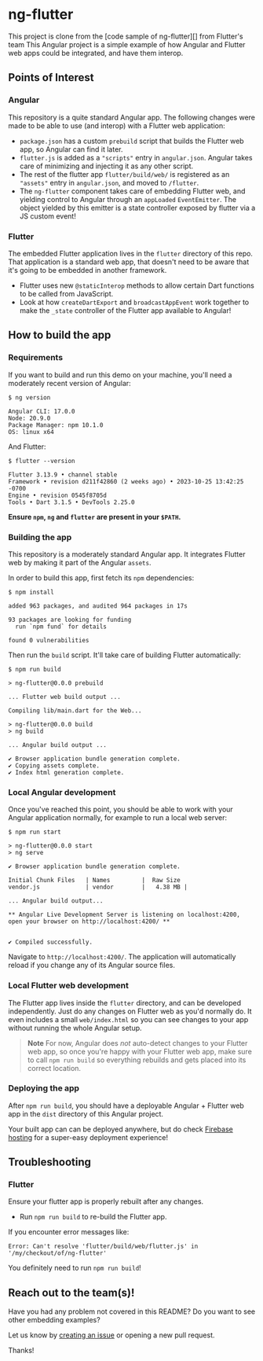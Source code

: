 # ng-flutter

This project is clone from the [code sample of ng-flutter][] from Flutter's team
This Angular project is a simple example of how Angular and Flutter
web apps could be integrated, and have them interop.

## Points of Interest

### Angular

This repository is a quite standard Angular app. The following changes were made
to be able to use (and interop) with a Flutter web application:

- `package.json` has a custom `prebuild` script that builds the
  Flutter web app, so Angular can find it later.
- `flutter.js` is added as a `"scripts"` entry in `angular.json`.
  Angular takes care of minimizing and injecting it as any other script.
- The rest of the flutter app `flutter/build/web/` is registered
  as an `"assets"` entry in `angular.json`, and moved to `/flutter`.
- The `ng-flutter` component takes care of embedding Flutter web, and yielding
  control to Angular through an `appLoaded` `EventEmitter`. The object yielded
  by this emitter is a state controller exposed by flutter via a JS custom
  event!

### Flutter

The embedded Flutter application lives in the `flutter` directory of this repo.
That application is a standard web app, that doesn't need to be aware that it's
going to be embedded in another framework.

- Flutter uses new `@staticInterop` methods to allow certain Dart functions to
  be called from JavaScript.
- Look at how `createDartExport` and `broadcastAppEvent` work together to make
  the `_state` controller of the Flutter app available to Angular!

## How to build the app

### Requirements

If you want to build and run this demo on your machine, you'll need
a moderately recent version of Angular:

```console
$ ng version

Angular CLI: 17.0.0
Node: 20.9.0
Package Manager: npm 10.1.0
OS: linux x64
```

And Flutter:

```
$ flutter --version

Flutter 3.13.9 • channel stable
Framework • revision d211f42860 (2 weeks ago) • 2023-10-25 13:42:25 -0700
Engine • revision 0545f8705d
Tools • Dart 3.1.5 • DevTools 2.25.0
```

**Ensure `npm`, `ng` and `flutter` are present in your `$PATH`.**

### Building the app

This repository is a moderately standard Angular app. It integrates
Flutter web by making it part of the Angular `assets`.

In order to build this app, first fetch its `npm` dependencies:

```console
$ npm install

added 963 packages, and audited 964 packages in 17s

93 packages are looking for funding
  run `npm fund` for details

found 0 vulnerabilities
```

Then run the `build` script. It'll take care of building Flutter
automatically:

```console
$ npm run build

> ng-flutter@0.0.0 prebuild

... Flutter web build output ...

Compiling lib/main.dart for the Web...

> ng-flutter@0.0.0 build
> ng build

... Angular build output ...

✔ Browser application bundle generation complete.
✔ Copying assets complete.
✔ Index html generation complete.
```

### Local Angular development

Once you've reached this point, you should be able to work with
your Angular application normally, for example to run a local web
server:

```console
$ npm run start

> ng-flutter@0.0.0 start
> ng serve

✔ Browser application bundle generation complete.

Initial Chunk Files   | Names         |  Raw Size
vendor.js             | vendor        |   4.38 MB |

... Angular build output...

** Angular Live Development Server is listening on localhost:4200, open your browser on http://localhost:4200/ **


✔ Compiled successfully.
```

Navigate to `http://localhost:4200/`. The application will automatically reload
if you change any of its Angular source files.

### Local Flutter web development

The Flutter app lives inside the `flutter` directory, and can be
developed independently. Just do any changes on Flutter web as you'd
normally do. It even includes a small `web/index.html` so you can see
changes to your app without running the whole Angular setup.

> **Note**
> For now, Angular does _not_ auto-detect changes to your Flutter web
> app, so once you're happy with your Flutter web app, make sure to
> call `npm run build` so everything rebuilds and gets placed into its
> correct location.

### Deploying the app

After `npm run build`, you should have a deployable Angular + Flutter
web app in the `dist` directory of this Angular project.

Your built app can can be deployed anywhere, but do check
[Firebase hosting](https://firebase.google.com/docs/hosting) for a
super-easy deployment experience!

## Troubleshooting

### Flutter

Ensure your flutter app is properly rebuilt after any changes.

- Run `npm run build` to re-build the Flutter app.

If you encounter error messages like:

```
Error: Can't resolve 'flutter/build/web/flutter.js' in '/my/checkout/of/ng-flutter'
```

You definitely need to run `npm run build`!

## Reach out to the team(s)!

Have you had any problem not covered in this README? Do you want
to see other embedding examples?

Let us know by [creating an issue](https://github.com/flutter/samples/issues/new) or opening a new pull request.

Thanks!

[code sample of flutter]: https://github.com/flutter/samples/blob/main/web_embedding/ng-flutter
